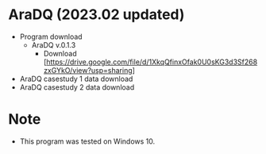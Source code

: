 # AraDQ (2023.02 updated)
- Program download
   - AraDQ v.0.1.3 
      - Download [https://drive.google.com/file/d/1XkqQfinxOfak0U0sKG3d3Sf268zxGYkO/view?usp=sharing]
- AraDQ casestudy 1 data download
- AraDQ casestudy 2 data download
# Note
- This program was tested on Windows 10.
